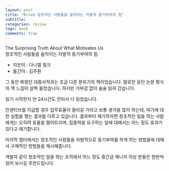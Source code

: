 ```yaml
---
layout: post
title: "Drive 창조적인 사람들을 움직이는 자발적 동기부여의 힘"
subtitle:  
categories: review
tags: book
comments: true
---
```


The Surprising Truth About What Motivates Us  
창조적인 사람들을 움직이는 자발적 동기부여의 힘

- 지은이 : 다니엘 핑크
- 옮긴이 : 김주환

그 동안 봐왔던 대중서적과는 조금 다른 분위기의 책이었습니다.
말로만 듣던 논문 형식의 책 느낌이 살짝 들었습니다.
하지만 거부감 없이 술술 읽혀 갔습니다.

읽기 시작한지 만 24시간도 안되서 다 읽었습니다.

인센티브를 지급할 경우 업무효율이 올라갈 거라고 보통 생각을 많이 하는데, 여기에 대한 실험을 했는 결과를 다루고 있습니다.
결과부터 얘기하자면 창조적인 일을 하는 사람에게는 오히려 효율을 떨어트리며, 집중력을 요구하는 일에 대해서는 어느 정도 효과가 있다고 얘기합니다.

마지막 챕터에서는 창조적인 사람들을 자발적으로 동기부여를 하게 하는 방법들에 대해서 구체적인 방법들을 제시해줍니다.

개발자 같이 창조적인 일을 하는 조직에서 어느 정도 중간급 매니저 이상 분들은 한번씩 읽어 보시길 추천드립니다.
